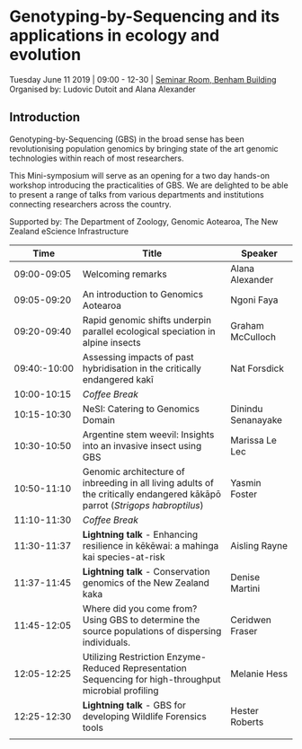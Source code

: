 # Genotyping-by-Sequencing and its applications in ecology and evolution

Tuesday June 11 2019 | 09:00 - 12-30 | [Seminar Room, Benham Building](https://goo.gl/maps/62XWtwgqsKxKir4V9)
Organised by: Ludovic Dutoit and Alana Alexander


## Introduction

Genotyping-by-Sequencing (GBS) in the broad sense has been revolutionising population genomics by bringing state of the art genomic technologies within reach of most researchers.

This Mini-symposium will serve as an opening for a two day hands-on workshop introducing the practicalities of GBS. We are delighted to be able to present a range of talks from various departments and institutions connecting researchers across the country.

Supported by: The Department of Zoology, Genomic Aotearoa, The New Zealand eScience Infrastructure


Time | Title | Speaker |
------|------|-----|
09:00-09:05 | Welcoming remarks | Alana Alexander |
09:05-09:20 | An introduction to Genomics Aotearoa | Ngoni Faya |
09:20-09:40 | Rapid genomic shifts underpin parallel ecological speciation in alpine insects  | Graham McCulloch |
09:40:-10:00 | Assessing impacts of past hybridisation in the critically endangered kakī  | Nat Forsdick |
10:00-10:15 | *Coffee Break* | |
10:15-10:30 | NeSI: Catering to Genomics Domain | Dinindu Senanayake |
10:30-10:50 | Argentine stem weevil: Insights into an invasive insect using GBS | Marissa Le Lec |
10:50-11:10 | Genomic architecture of inbreeding in all living adults of the critically endangered kākāpō parrot (*Strigops habroptilus*) | Yasmin Foster |
11:10-11:30 | *Coffee Break* | |
11:30-11:37 | **Lightning talk** - Enhancing resilience in kēkēwai: a mahinga kai species-at-risk | Aisling Rayne |
11:37-11:45 | **Lightning talk** - Conservation genomics of the New Zealand kaka | Denise Martini |
11:45-12:05 | Where did you come from? Using GBS to determine the source populations of dispersing individuals. | Ceridwen Fraser |
12:05-12:25 | Utilizing Restriction Enzyme-Reduced Representation Sequencing for high-throughput microbial profiling | Melanie Hess |
12:25-12:30 | **Lightning talk** - GBS for developing Wildlife Forensics tools | Hester Roberts |
| | |

